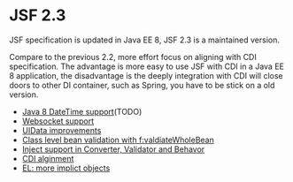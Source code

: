 # JSF 2.3

JSF specification is updated in Java EE 8, JSF 2.3 is a maintained version. 

Compare to the previous 2.2, more effort focus on aligning with CDI specification. The advantage is more easy to use JSF with CDI in a Java EE 8 application, the disadvantage is the deeply integration with CDI will close doors to other DI container, such as Spring, you have to be stick on a old version. 

* [Java 8 DateTime support]()(TODO)
* [Websocket support](TODO)
* [UIData improvements](TODO)
* [Class level bean validation with f:valdiateWholeBean](TODO)
* [Inject support in Converter, Validator and Behavor](TODO)
* [CDI alginment](TODO)
* [EL: more implict objects](TODO)